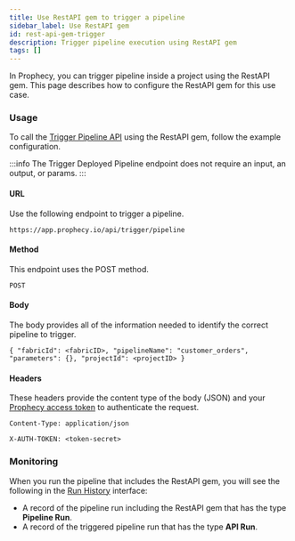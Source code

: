 ```yaml
---
title: Use RestAPI gem to trigger a pipeline
sidebar_label: Use RestAPI gem
id: rest-api-gem-trigger
description: Trigger pipeline execution using RestAPI gem
tags: []
---
```


In Prophecy, you can trigger pipeline inside a project using the RestAPI gem. This page describes how to configure the RestAPI gem for this use case.

### Usage

To call the [Trigger Pipeline API](/api/trigger-pipeline/trigger-pipeline-api) using the RestAPI gem, follow the example configuration.

:::info
The Trigger Deployed Pipeline endpoint does not require an input, an output, or params.
:::

#### URL

Use the following endpoint to trigger a pipeline.

```
https://app.prophecy.io/api/trigger/pipeline
```

#### Method

This endpoint uses the POST method.

```
POST
```

#### Body

The body provides all of the information needed to identify the correct pipeline to trigger.

```
{ "fabricId": <fabricID>, "pipelineName": "customer_orders", "parameters": {}, "projectId": <projectID> }
```

#### Headers

These headers provide the content type of the body (JSON) and your [Prophecy access token](docs/api/index.md) to authenticate the request.

```
Content-Type: application/json

X-AUTH-TOKEN: <token-secret>
```

### Monitoring

When you run the pipeline that includes the RestAPI gem, you will see the following in the [Run History](/analysts/monitoring#run-history) interface:

- A record of the pipeline run including the RestAPI gem that has the type **Pipeline Run**.
- A record of the triggered pipeline run that has the type **API Run**.
